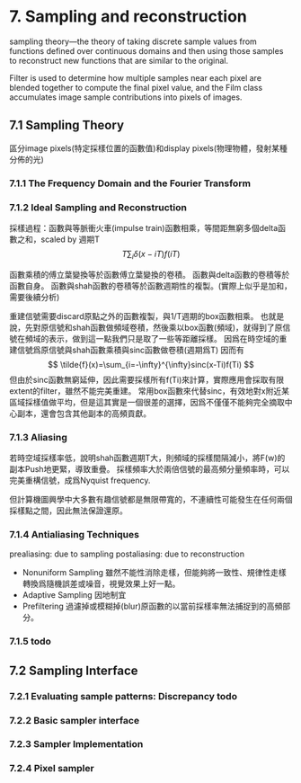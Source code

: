 # 7. Sampling and reconstruction
sampling theory—the theory of taking discrete sample values from functions defined over continuous domains and then using those samples to reconstruct new functions that are similar to the original.

Filter is used to determine how multiple samples near each pixel are blended together to compute the final pixel value, and the Film class accumulates image sample contributions into pixels of images.

## 7.1 Sampling Theory

區分image pixels(特定採樣位置的函數值)和display pixels(物理物體，發射某種分佈的光)

### 7.1.1 The Frequency Domain and the Fourier Transform
### 7.1.2 Ideal Sampling and Reconstruction
採樣過程：函數與等脈衝火車(impulse train)函數相乘，等間距無窮多個delta函數之和，scaled by 週期T
$$
T\sum_i\delta(x-iT)f(iT)
$$

函數乘積的傅立葉變換等於函數傅立葉變換的卷積。
函數與delta函數的卷積等於函數自身。
函數與shah函數的卷積等於函數週期性的複製。(實際上似乎是加和，需要後續分析)

重建信號需要discard原點之外的函數複製，與1/T週期的box函數相乘。
也就是說，先對原信號和shah函數做頻域卷積，然後乘以box函數(頻域)，就得到了原信號在頻域的表示，做到這一點我們只是取了一些等距離採樣。
因爲在時空域的重建信號爲原信號與shah函數乘積與sinc函數做卷積(週期爲T)
因而有
$$
\tilde{f}(x)=\sum_{i=-\infty}^{\infty}sinc(x-Ti)f(Ti)
$$
但由於sinc函數無窮延伸，因此需要採樣所有f(Ti)來計算，實際應用會採取有限extent的filter，雖然不能完美重建。
常用box函數來代替sinc，有效地對x附近某區域採樣值做平均，但是這其實是一個很差的選擇，因爲不僅僅不能夠完全摘取中心副本，還會包含其他副本的高頻貢獻。

### 7.1.3 Aliasing
若時空域採樣率低，說明shah函數週期T大，則頻域的採樣間隔減小，將F(w)的副本Push地更緊，導致重疊。
採樣頻率大於兩倍信號的最高頻分量頻率時，可以完美重構信號，成爲Nyquist frequency.

但計算機圖興學中大多數有趣信號都是無限帶寬的，不連續性可能發生在任何兩個採樣點之間，因此無法保證還原。

### 7.1.4 Antialiasing Techniques
prealiasing: due to sampling
postaliasing: due to reconstruction
- Nonuniform Sampling
雖然不能性消除走樣，但能夠將一致性、規律性走樣轉換爲隨機誤差或噪音，視覺效果上好一點。
- Adaptive Sampling
因地制宜
- Prefiltering
過濾掉或模糊掉(blur)原函數的以當前採樣率無法捕捉到的高頻部分。

### 7.1.5 todo

## 7.2 Sampling Interface
### 7.2.1 Evaluating sample patterns: Discrepancy  todo

### 7.2.2 Basic sampler interface
### 7.2.3 Sampler Implementation
### 7.2.4 Pixel sampler